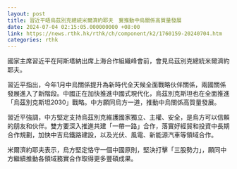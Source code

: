 ```yaml
---
layout: post
title: 習近平晤烏茲別克總統米爾濟約耶夫　冀推動中烏關係高質量發展
date: 2024-07-04 02:15:05.000000000 +08:00
link: https://news.rthk.hk/rthk/ch/component/k2/1760159-20240704.htm
categories: rthk
---
```


國家主席習近平在阿斯塔納出席上海合作組織峰會前，會見烏茲別克總統米爾濟約耶夫。

習近平指出，今年1月中烏關係提升為新時代全天候全面戰略伙伴關係，兩國關係發展進入了新階段。中國正在加快推進中國式現代化，烏茲別克斯坦也在全面推進「烏茲別克斯坦2030」戰略。中方願同烏方一道，推動中烏關係高質量發展。

習近平強調，中方堅定支持烏茲別克維護國家獨立、主權、安全，是烏方可以信賴的朋友和伙伴。雙方要深入推進共建「一帶一路」合作，落實好經貿和投資中長期合作規劃，加快中吉烏鐵路建設，以及光伏、風電、新能源汽車等領域合作。

米爾濟約耶夫表示，烏方堅定恪守一個中國原則，堅決打擊「三股勢力」，願同中方繼續推動各領域務實合作取得更多豐碩成果。
